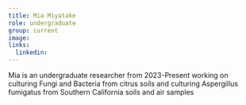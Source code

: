 ```yaml
---
title: Mia Miyatake
role: undergraduate
group: current
image: 
links:
  linkedin: 
---
```


Mia is an undergraduate researcher from 2023-Present working on culturing Fungi and Bacteria from citrus soils and culturing Aspergillus fumigatus from Southern California soils and air samples
